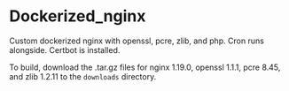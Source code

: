 # Dockerized_nginx
Custom dockerized nginx with openssl, pcre, zlib, and php. Cron runs alongside. Certbot is installed.

To build, download the .tar.gz files for nginx 1.19.0, openssl 1.1.1, pcre 8.45, and zlib 1.2.11 to the `downloads` directory.
